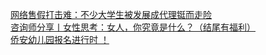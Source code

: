   
[网络售假打击难：不少大学生被发展成代理铤而走险](http://www.dianyue.me/archives/562/ukxdn9qp5arjjzwd/)  
[咨询师分享丨女性思考：女人，你究竟是什么？（结尾有福利）](http://www.dianyue.me/archives/223/1nyd781hrvko1594/)  
[侨安幼儿园报名进行时 ！](http://www.dianyue.me/archives/931/7nojwbkvkzmiqsxv/)